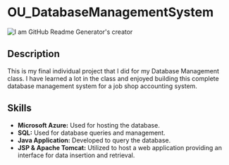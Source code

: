 # OU_DatabaseManagementSystem

![I am GitHub Readme Generator's creator](https://bs-uploads.toptal.io/blackfish-uploads/components/blog_post_page/content/cover_image_file/cover_image/1282568/retina_1708x683_0712-Bad_Practices_in_Database_Design_-_Are_You_Making_These_Mistakes_Dan_Newsletter-f90d29e5d2384eab9f4f76a0a18fa9a8.png)

## Description
This is my final individual project that I did for my Database Management class. I have learned a lot in the class and enjoyed building this complete database management system for a job shop accounting system.

## Skills
- **Microsoft Azure:** Used for hosting the database.
- **SQL:** Used for database queries and management.
- **Java Application:** Developed to query the database.
- **JSP & Apache Tomcat:** Utilized to host a web application providing an interface for data insertion and retrieval.

